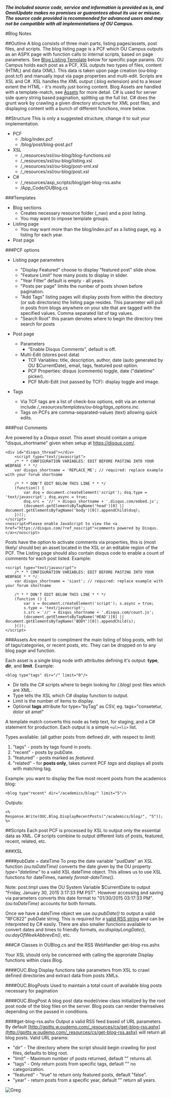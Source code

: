 ***The included source code, service and information is provided as is, and OmniUpdate makes no promises or guarantees about its use or misuse. The source code provided is recommended for advanced users and may not be compatible with all implementations of OU Campus.***

#Blog Notes

##Outline
A blog consists of three main parts, listing pages/assets, post files, and scripts. The blog listing page is a PCF which OU Campus outputs as an ASPX page with function calls to internal scripts, based on page parameters. See [Blog Listing Template](#listing) below for specific page params.  OU Campus holds each post as a PCF, XSL outputs two types of files, content (HTML) and data (XML). This data is taken upon page creation (ou-blog-post.tcf) and manually input via page properties and multi-edit.
Scripts are XSL and C#. XSL handles the XML output (.blog extension) and to a lesser extent the HTML - it's mostly just boring content. Blog Assets are handled with a template-match, see [Assets](#assets) for more detail. C# is used for server side query string based pagination, splitting up the full list. C# does the grunt work by crawling a given directory structure for XML post files, and displaying content with a bunch of different functions, more below.


##Structure
This is only a suggested structure, change it to suit your implementation.
* PCF
	* /blog/index.pcf
	* /blog/post/blog-post.pcf
* XSL
	* /\_resources/xsl/ou-blog/blog-functions.xsl
	* /\_resources/xsl/ou-blog/listing.xsl
	* /\_resources/xsl/ou-blog/post-xml.xsl
	* /\_resources/xsl/ou-blog/post.xsl
* C#
	* /\_resources/asp_scripts/blog/get-blog-rss.ashx
	* /App_Code/OUBlog.cs

###Templates

* Blog sections
	* Creates necessary resource folder (_nav) and a post listing.
	* You may want to impose template groups.
* Listing page
	* You may want more than the blog/index.pcf as a listing page, eg. a listing for each year.
* Post page

###PCF options

* <a name="listing">Listing page parameters</a>
	* "Display Featured" choose to display "featured post" slide show.
	* "Feature Limit" how many posts to display in slider.
	* "Year Filter" default is empty - all years.
	* "Posts per page" limits the number of posts shown before pagination.
	* "Add Tags" listing pages will display posts from within the directory (or sub directories) the listing page resides. This parameter will pull in posts from blogs anywhere on your site that are tagged with the specified values.  Comma separated list of tag values.
	* "Search Root" this param denotes where to begin the directory tree search for posts


* Post page
	* Parameters
		* "Enable Disqus Comments", default is off.
	* Multi-Edit (stores post data)
		* TCF Variables: title, description, author, date (auto generated by OU $CurrentDate), email, tags, featured post option.
		* PCF Properties: disqus (comments) toggle, date ("datetime" picker).
		* PCF Multi-Edit (not passed by TCF): display toggle and image.

* Tags
	* Via TCF tags are a list of check-box options, edit via an external include _/\_resources/templates/ou-blog/tags_options.inc_.
	* Tags on PCFs are comma-separated-values (text) allowing quick edits.

###Post Comments

Are powered by a _Disqus asset_. This asset should contain a unique "disqus_shortname" given when setup at https://disqus.com/.

	<div id="disqus_thread"></div>
		<script type="text/javascript">
		/* * * CONFIGURATION VARIABLES: EDIT BEFORE PASTING INTO YOUR WEBPAGE * * */
		var disqus_shortname = 'REPLACE_ME'; // required: replace example with your forum shortname

		/* * * DON'T EDIT BELOW THIS LINE * * */
		(function() {
			var dsq = document.createElement('script'); dsq.type = 'text/javascript'; dsq.async = true;
			dsq.src = '//' + disqus_shortname + '.disqus.com/embed.js';
			(document.getElementsByTagName('head')[0] || document.getElementsByTagName('body')[0]).appendChild(dsq);
		})();
	</script>
	<noscript>Please enable JavaScript to view the <a href="https://disqus.com/?ref_noscript">comments powered by Disqus.</a></noscript>

Posts have the option to activate comments via properties, this is (most likely/ should be) an asset located in the XSL or an editable region of the PCF.
The Listing page should also contain disqus code to enable a count of comments for each post listed. Example:

	<script type="text/javascript">
		/* * * CONFIGURATION VARIABLES: EDIT BEFORE PASTING INTO YOUR WEBPAGE * * */
		var disqus_shortname = 'siast'; // required: replace example with your forum shortname

		/* * * DON'T EDIT BELOW THIS LINE * * */
		(function () {
			var s = document.createElement('script'); s.async = true;
			s.type = 'text/javascript';
			s.src = '//' + disqus_shortname + '.disqus.com/count.js';
			(document.getElementsByTagName('HEAD')[0] || document.getElementsByTagName('BODY')[0]).appendChild(s);
		}());
	</script>

###<a name="assets">Assets</a>
Are meant to compliment the main listing of blog posts, with list of tags/categories, or recent posts, etc. They can be dropped on to any blog page and function.

Each asset is a single blog node with attributes defining it's output: __type__, __dir__, and __limit__. Example:

    <blog type"tags" dir="/" limit="0"/>

* Dir tells the C# scripts where to begin looking for _(.blog)_ post files which are XML.
* Type tells the XSL which C# display function to output.
* Limit is the number of items to display.
* Optional __tags__ attribute for type="byTag" as CSV, eg. tags="consetetur, dolor sit amet"

A template match converts this node as help text, for staging, and a C# statement for production. Each output is a simple `<ul><li>` list.

Types available: (all gather posts from defined _dir_, with respect to _limit_)

1. "tags" - posts by tags found in posts.
2. "recent" - posts by pubDate.
3. "featured" - posts marked as _featured_.
4. "related" - for __posts only__, takes current PCF _tags_ and displays all posts with matching tag.

Example: you want to display the five most recent posts from the academics blog:

    <blog type"recent" dir="/academics/blog/" limit="5"/>

Outputs:

	<%
	Response.Write(OUC.Blog.DisplayRecentPosts("/academics/blog/", "5"));
	%>

##Scripts
Each post PCF is processed by XSL to output only the essential data as XML. C# scripts combine to output different lists of posts, featured, recent, related, etc.

###XSL

####pubDate = dateTime
To prep the date variable "pudDate" an XSL function _(ou:toDateTime)_ converts the date given by the OU property _type="datetime"_ to a valid XSL dateTime object. This allows us to use XSL functions for dateTimes, namely _format-dateTime()_.

Note: post.tmpl uses the OU System Variable $CurrentDate to output "Friday, January 30, 2015 3:17:33 PM PST". However accessing and saving via parameters converts this date format to "01/30/2015 03:17:33 PM". _(ou:toDateTime)_ accounts for both formats.

Once we have a dateTime object we use _ou:pubDate()_ to output a valid "RFC822" pubDate string. This is required for a [valid RSS string](http://www.w3.org/Protocols/rfc822/#z28) and can be interpreted by C# easily. There are also smaller functions available to convert dates and times to friendly formats, _ou:displayLongDate()_, _ou:dayOfWeekAbbrevEn()_, etc.

###C# Classes in OUBlog.cs and the RSS WebHandler get-blog-rss.ashx

Your XSL should only be concerned with calling the approriate Display functions within class Blog.

####OUC.Blog
Display functions take parameters from XSL to crawl defined directories and extract data from posts XMLs.

####OUC.BlogPosts
Used to maintain a total count of available blog posts necessary for pagination

####OUC.BlogPost
A blog post data model/view class initialized by the root post node of the blog files on the server.  Blog posts can render themselves depending on the passed in conditions.

####get-blog-rss.ashx
Output a valid RSS feed based of URL parameters. By default [http://gpitts.w.oudemo.com/_resources/cs/get-blog-rss.ashx](http://gpitts.w.oudemo.com/_resources/cs/get-blog-rss.ashx) will return all blog posts. Valid URL params:

 * "dir" - The directory where the script should begin crawling for post files, defaults to blog root.
 * "limit" - Maximum number of posts returned, default "" returns all.
 * "tags" - Only return posts from specific tags, default "" no categorization.
 * "featured" - "true" to return only featured posts, default "false".
 * "year" - return posts from a specific year, default "" return all years.


![Greg](http://i.imgur.com/KF7r6bT.jpg)